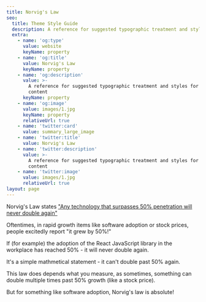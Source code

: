 ```yaml
---
title: Norvig's Law
seo:
  title: Theme Style Guide
  description: A reference for suggested typographic treatment and styles for your content
  extra:
    - name: 'og:type'
      value: website
      keyName: property
    - name: 'og:title'
      value: Norvig's Law
      keyName: property
    - name: 'og:description'
      value: >-
        A reference for suggested typographic treatment and styles for your
        content
      keyName: property
    - name: 'og:image'
      value: images/1.jpg
      keyName: property
      relativeUrl: true
    - name: 'twitter:card'
      value: summary_large_image
    - name: 'twitter:title'
      value: Norvig's Law
    - name: 'twitter:description'
      value: >-
        A reference for suggested typographic treatment and styles for your
        content
    - name: 'twitter:image'
      value: images/1.jpg
      relativeUrl: true
layout: page
---
```


Norvig's Law states ["Any technology that surpasses 50% penetration will never double again"](https://norvig.com/norvigs-law.html)

Oftentimes, in rapid growth items like software adoption or stock prices, people excitedly report "it grew by 50%!"

If (for example) the adoption of the React JavaScript library in the workplace has reached 50% - it will never double again.

It's a simple mathmetical statement - it can't double past 50% again.

This law does depends what you measure, as sometimes, something can double multiple times past 50% growth (like a stock price).

But for something like software adoption, Norvig's law is absolute!
